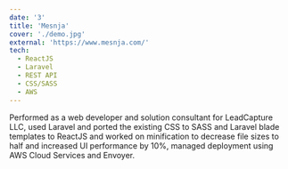 ```yaml
---
date: '3'
title: 'Mesnja'
cover: './demo.jpg'
external: 'https://www.mesnja.com/'
tech:
  - ReactJS
  - Laravel
  - REST API
  - CSS/SASS
  - AWS
---
```


Performed as a web developer and solution consultant for LeadCapture LLC, used Laravel and ported the
existing CSS to SASS and Laravel blade templates to ReactJS and worked on minification to decrease file sizes to half and
increased UI performance by 10%, managed deployment using AWS Cloud Services and Envoyer.
